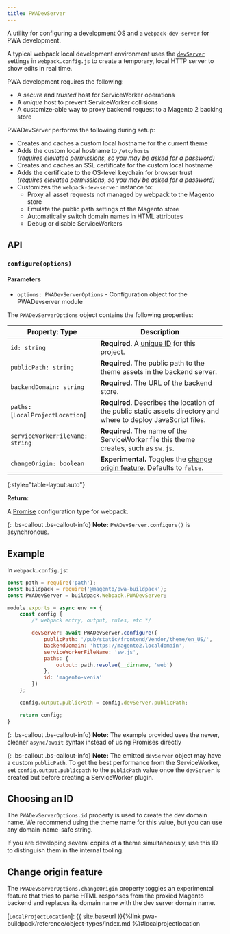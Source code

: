 ```yaml
---
title: PWADevServer
---
```


A utility for configuring a development OS and a `webpack-dev-server` for PWA development.

A typical webpack local development environment uses the [`devServer`] settings in `webpack.config.js` to create a temporary, local HTTP server to show edits in real time.

PWA development requires the following:

* A *secure* and *trusted* host for ServiceWorker operations
* A *unique* host to prevent ServiceWorker collisions
* A customize-able way to proxy backend request to a Magento 2 backing store

PWADevServer performs the following during setup:

* Creates and caches a custom local hostname for the current theme
* Adds the custom local hostname to `/etc/hosts`   
  *(requires elevated permissions, so you may be asked for a password)*
* Creates and caches an SSL certificate for the custom local hostname
* Adds the certificate to the OS-level keychain for browser trust  
  *(requires elevated permissions, so you may be asked for a password)*
* Customizes the `webpack-dev-server` instance to:
    * Proxy all asset requests not managed by webpack to the Magento store
    * Emulate the public path settings of the Magento store
    * Automatically switch domain names in HTML attributes
    * Debug or disable ServiceWorkers

## API

### `configure(options)`

#### Parameters

* `options: PWADevServerOptions` - Configuration object for the PWADevserver module

The `PWADevServerOptions` object contains the following properties:

| Property: Type                   | Description                                                                                                      |
| -------------------------------- | ---------------------------------------------------------------------------------------------------------------- |
| `id: string`                     | **Required.** A [unique ID] for this project.                                                                    |
| `publicPath: string`             | **Required.** The public path to the theme assets in the backend server.                                         |
| `backendDomain: string`          | **Required.** The URL of the backend store.                                                                      |
| `paths:`[`LocalProjectLocation`] | **Required.** Describes the location of the public static assets directory and where to deploy JavaScript files. |
| `serviceWorkerFileName: string`  | **Required.** The name of the ServiceWorker file this theme creates, such as `sw.js`.                            |
| `changeOrigin: boolean`          | **Experimental.** Toggles the [change origin feature]. Defaults to `false`.                                      |
{:style="table-layout:auto"}

**Return:**

A [Promise] configuration type for webpack.

{: .bs-callout .bs-callout-info}
**Note:**
`PWADevServer.configure()` is asynchronous.


## Example

In `webpack.config.js`:

``` js
const path = require('path');
const buildpack = require('@magento/pwa-buildpack');
const PWADevServer = buildpack.Webpack.PWADevServer;

module.exports = async env => {
    const config {
        /* webpack entry, output, rules, etc */

        devServer: await PWADevServer.configure({
            publicPath: '/pub/static/frontend/Vendor/theme/en_US/',
            backendDomain: 'https://magento2.localdomain',
            serviceWorkerFileName: 'sw.js',
            paths: {
                output: path.resolve(__dirname, 'web')
            },
            id: 'magento-venia'
        })
    };

    config.output.publicPath = config.devServer.publicPath;

    return config;
}
```

{: .bs-callout .bs-callout-info}
**Note:**
The example provided uses the newer, cleaner `async/await` syntax instead of using Promises directly 

{: .bs-callout .bs-callout-info}
**Note:**
The emitted `devServer` object may have a custom `publicPath`.
To get the best performance from the ServiceWorker, set `config.output.publicpath` to the `publicPath` value once the `devServer` is created but before creating a ServiceWorker plugin.


## Choosing an ID

The `PWADevServerOptions.id` property is used to create the dev domain name.
We recommend using the theme name for this value, but you can use any domain-name-safe string.

If you are developing several copies of a theme simultaneously, use this ID to distinguish them in the internal tooling.

## Change origin feature

The `PWADevServerOptions.changeOrigin` property toggles an experimental feature that tries to parse HTML responses from the proxied Magento backend and replaces its domain name with the dev server domain name.

[change origin feature]: #change-origin-feature
[unique ID]: #choosing-an-id
[`devServer`]: https://webpack.js.org/configuration/dev-server/
[Promise]: https://webpack.js.org/configuration/configuration-types/#exporting-a-promise
[`LocalProjectLocation`]: {{ site.baseurl }}{%link pwa-buildpack/reference/object-types/index.md %}#localprojectlocation